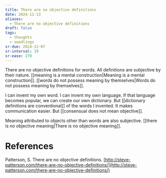 ```yaml
---
title: There are no objective definitions
date: 2024-11-13
aliases:
  - There are no objective definitions
draft: false
tags:
  - thoughts
  - seedlings
sr-due: 2024-12-07
sr-interval: 19
sr-ease: 270
---
```

There are no objective definitions for words. All definitions are subjective by their nature. [[meaning is a mental construction|Meaning is a mental construction]]. [[words do not possess meaning by themselves|Words do not possess meaning by themselves]].

I can invent my own word. I can invent my own language. If that language becomes popular, we can create our own dictionary. But [[dictionary definitions are conventional]] of the words I invented. It makes communication easier. But [[consensual does not mean objective]].

Meaning attributed to objects other than words are also subjective. [[there is no objective meaning|There is no objective meaning]].

# References

Patterson, S. There are no objective definitions. [http://steve-patterson.com/there-are-no-objective-definitions/](http://steve-patterson.com/there-are-no-objective-definitions/)

